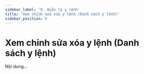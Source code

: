 ```yaml
---
sidebar_label: '9. Quản lý y lệnh'
title: 'Xem chỉnh sửa xóa y lệnh (Danh sách y lệnh)'
sidebar_position: 9
---
```

# Xem chỉnh sửa xóa y lệnh (Danh sách y lệnh)
Nội dung...